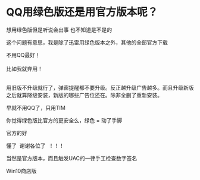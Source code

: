 # QQ用绿色版还是用官方版本呢？


想用绿色版但是听说会出事 也不知道是不是的&nbsp; &nbsp; &nbsp; &nbsp; <br />


这个问题有意思，我是除了迅雷用绿色版本之外，其他的全部官方下载

不用QQ最好！<br />
<br />
比如我就弃用！<br />
<br />
<img src="static/image/smiley/default/lol.gif" smilieid="12" border="0" alt="" /><img src="static/image/smiley/default/lol.gif" smilieid="12" border="0" alt="" /><img src="static/image/smiley/default/lol.gif" smilieid="12" border="0" alt="" />

用旧版不升级就行了，弹窗提醒都不要升级。反正越升级广告越多。而且升级新版之后就算降级安装，新版的哪些广告位还在。除非全删了重新安装。<img id="aimg_tidtT" onclick="zoom(this, this.src, 0, 0, 0)" class="zoom" src="https://cdn.jsdelivr.net/gh/hishis/forum-master/public/images/patch.gif" onmouseover="img_onmouseoverfunc(this)" onload="thumbImg(this)" border="0" alt="" />

早就不用QQ了，只用TIM

你觉得绿色版比官方的更安全么，绿色 = 动了手脚

官方的好

懂了&nbsp;&nbsp;谢谢各位了&nbsp;&nbsp;！！！

当然是官方版本，而且触发UAC的一律手工检查数字签名

Win10商店版
